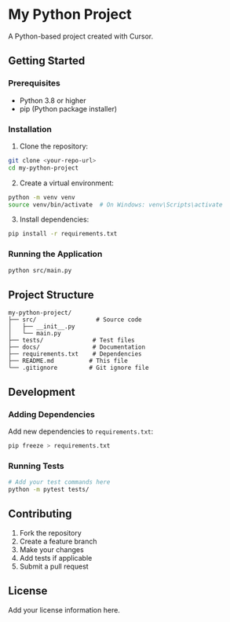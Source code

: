 # My Python Project

A Python-based project created with Cursor.

## Getting Started

### Prerequisites

- Python 3.8 or higher
- pip (Python package installer)

### Installation

1. Clone the repository:
```bash
git clone <your-repo-url>
cd my-python-project
```

2. Create a virtual environment:
```bash
python -m venv venv
source venv/bin/activate  # On Windows: venv\Scripts\activate
```

3. Install dependencies:
```bash
pip install -r requirements.txt
```

### Running the Application

```bash
python src/main.py
```

## Project Structure

```
my-python-project/
├── src/                 # Source code
│   ├── __init__.py
│   └── main.py
├── tests/              # Test files
├── docs/               # Documentation
├── requirements.txt    # Dependencies
├── README.md          # This file
└── .gitignore         # Git ignore file
```

## Development

### Adding Dependencies

Add new dependencies to `requirements.txt`:
```bash
pip freeze > requirements.txt
```

### Running Tests

```bash
# Add your test commands here
python -m pytest tests/
```

## Contributing

1. Fork the repository
2. Create a feature branch
3. Make your changes
4. Add tests if applicable
5. Submit a pull request

## License

Add your license information here.

